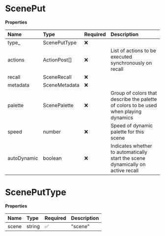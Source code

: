 # ScenePut

**Properties**

| Name        | Type          | Required | Description                                                                          |
| :---------- | :------------ | :------- | :----------------------------------------------------------------------------------- |
| type\_      | ScenePutType  | ❌       |                                                                                      |
| actions     | ActionPost[]  | ❌       | List of actions to be executed synchronously on recall                               |
| recall      | SceneRecall   | ❌       |                                                                                      |
| metadata    | SceneMetadata | ❌       |                                                                                      |
| palette     | ScenePalette  | ❌       | Group of colors that describe the palette of colors to be used when playing dynamics |
| speed       | number        | ❌       | Speed of dynamic palette for this scene                                              |
| autoDynamic | boolean       | ❌       | Indicates whether to automatically start the scene dynamically on active recall      |

# ScenePutType

**Properties**

| Name  | Type   | Required | Description |
| :---- | :----- | :------- | :---------- |
| scene | string | ✅       | "scene"     |

<!-- This file was generated by liblab | https://liblab.com/ -->
